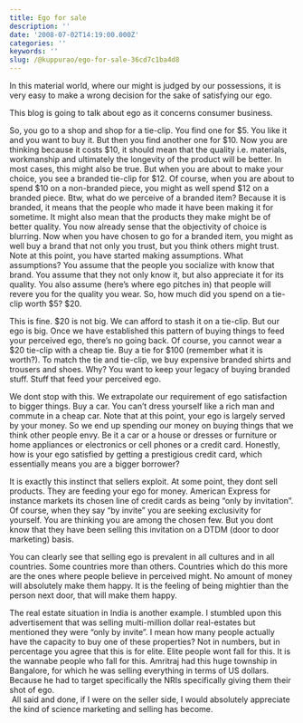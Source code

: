 ```yaml
---
title: Ego for sale
description: ''
date: '2008-07-02T14:19:00.000Z'
categories: ''
keywords: ''
slug: /@kuppurao/ego-for-sale-36cd7c1ba4d8
---
```


In this material world, where our might is judged by our possessions, it is very easy to make a wrong decision for the sake of satisfying our ego.

This blog is going to talk about ego as it concerns consumer business.

So, you go to a shop and shop for a tie-clip. You find one for $5. You like it and you want to buy it. But then you find another one for $10. Now you are thinking because it costs $10, it should mean that the quality i.e. materials, workmanship and ultimately the longevity of the product will be better. In most cases, this might also be true. But when you are about to make your choice, you see a branded tie-clip for $12. Of course, when you are about to spend $10 on a non-branded piece, you might as well spend $12 on a branded piece. Btw, what do we perceive of a branded item? Because it is branded, it means that the people who made it have been making it for sometime. It might also mean that the products they make might be of better quality. You now already sense that the objectivity of choice is blurring. Now when you have chosen to go for a branded item, you might as well buy a brand that not only you trust, but you think others might trust. Note at this point, you have started making assumptions. What assumptions? You assume that the people you socialize with know that brand. You assume that they not only know it, but also appreciate it for its quality. You also assume (here’s where ego pitches in) that people will revere you for the quality you wear. So, how much did you spend on a tie-clip worth $5? $20.

This is fine. $20 is not big. We can afford to stash it on a tie-clip. But our ego is big. Once we have established this pattern of buying things to feed your perceived ego, there’s no going back. Of course, you cannot wear a $20 tie-clip with a cheap tie. Buy a tie for $100 (remember what it is worth?). To match the tie and tie-clip, we buy expensive branded shirts and trousers and shoes. Why? You want to keep your legacy of buying branded stuff. Stuff that feed your perceived ego.

We dont stop with this. We extrapolate our requirement of ego satisfaction to bigger things. Buy a car. You can’t dress yourself like a rich man and commute in a cheap car. Note that at this point, your ego is largely served by your money. So we end up spending our money on buying things that we think other people envy. Be it a car or a house or dresses or furniture or home appliances or electronics or cell phones or a credit card. Honestly, how is your ego satisfied by getting a prestigious credit card, which essentially means you are a bigger borrower?

It is exactly this instinct that sellers exploit. At some point, they dont sell products. They are feeding your ego for money. American Express for instance markets its chosen line of credit cards as being “only by invitation”. Of course, when they say “by invite” you are seeking exclusivity for yourself. You are thinking you are among the chosen few. But you dont know that they have been selling this invitation on a DTDM (door to door marketing) basis.

You can clearly see that selling ego is prevalent in all cultures and in all countries. Some countries more than others. Countries which do this more are the ones where people believe in perceived might. No amount of money will absolutely make them happy. It is the feeling of being mightier than the person next door, that will make them happy.

The real estate situation in India is another example. I stumbled upon this advertisement that was selling multi-million dollar real-estates but mentioned they were “only by invite”. I mean how many people actually have the capacity to buy one of these properties? Not in numbers, but in percentage you agree that this is for elite. Elite people wont fall for this. It is the wannabe people who fall for this. Amritraj had this huge township in Bangalore, for which he was selling everything in terms of US dollars. Because he had to target specifically the NRIs specifically giving them their shot of ego.  
 All said and done, if I were on the seller side, I would absolutely appreciate the kind of science marketing and selling has become.